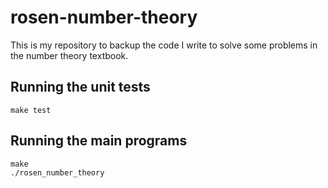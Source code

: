 # rosen-number-theory

This is my repository to backup the code I write to solve some problems in the number theory textbook.

## Running the unit tests
```console
make test
```

## Running the main programs
```console
make
./rosen_number_theory
```
